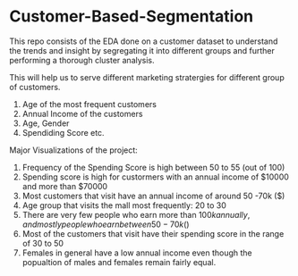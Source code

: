 # Customer-Based-Segmentation
This repo consists of the EDA done on a customer dataset to understand the trends and insight by segregating it into different groups and further performing a thorough cluster analysis.

This will help us to serve different marketing stratergies for different group of customers.
1. Age of the most frequent customers
2. Annual Income of the customers
3. Age, Gender
4. Spendiding Score etc.

Major Visualizations of the project:
1. Frequency of the Spending Score is high between 50 to 55 (out of 100)
2. Spending score is high for custormers with an annual income of $10000 and more than $70000
3. Most customers that visit have an annual income of around 50 -70k ($)
4. Age group that visits the mall most frequently: 20 to 30
5. There are very few people who earn more than $100k annually, and mostly people who earn between 50-70k ($)
6. Most of the customers that visit have their spending score in the range of  30 to 50
7. Females in general have a low annual income even though the popualtion of males and females remain fairly equal.
